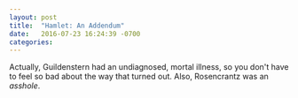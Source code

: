 ```yaml
---
layout: post
title:  "Hamlet: An Addendum"
date:   2016-07-23 16:24:39 -0700
categories:
---
```


Actually, Guildenstern had an undiagnosed, mortal illness, so you don't have to feel so bad about the way that turned out.
Also, Rosencrantz was an *asshole*.
